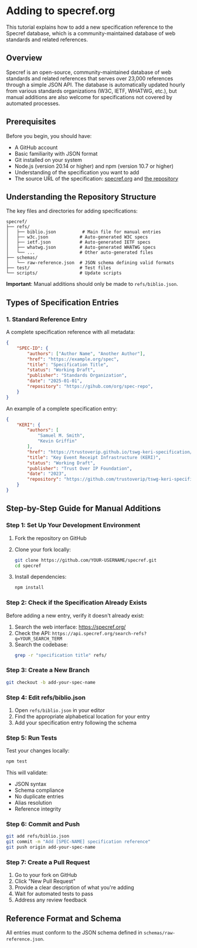 # Adding to specref.org

This tutorial explains how to add a new specification reference to the Specref database, which is a community-maintained database of web standards and related references.

## Overview

Specref is an open-source, community-maintained database of web standards and related references that serves over 23,000 references through a simple JSON API. The database is automatically updated hourly from various standards organizations (W3C, IETF, WHATWG, etc.), but manual additions are also welcome for specifications not covered by automated processes.

## Prerequisites

Before you begin, you should have:

- A GitHub account
- Basic familiarity with JSON format
- Git installed on your system
- Node.js (version 20.14 or higher) and npm (version 10.7 or higher)
- Understanding of the specification you want to add
- The source URL of the specification: [specref.org](https://specref.org/) and [the repository](https://github.com/tobie/specref)

## Understanding the Repository Structure

The key files and directories for adding specifications:

```
specref/
├── refs/
│   ├── biblio.json          # Main file for manual entries
│   ├── w3c.json            # Auto-generated W3C specs
│   ├── ietf.json           # Auto-generated IETF specs
│   ├── whatwg.json         # Auto-generated WHATWG specs
│   └── ...                 # Other auto-generated files
├── schemas/
│   └── raw-reference.json  # JSON schema defining valid formats
├── test/                   # Test files
└── scripts/                # Update scripts
```

**Important**: Manual additions should only be made to `refs/biblio.json`.

## Types of Specification Entries

### 1. Standard Reference Entry
A complete specification reference with all metadata:

```json
{
    "SPEC-ID": {
        "authors": ["Author Name", "Another Author"],
        "href": "https://example.org/spec",
        "title": "Specification Title",
        "status": "Working Draft",
        "publisher": "Standards Organization",
        "date": "2025-01-01",
        "repository": "https://gihub.com/org/spec-repo",
    }
}
```

An example of a complete specification entry:

```json
{
    "KERI": {
        "authors": [
            "Samuel M. Smith",
            "Kevin Griffin"
        ],
        "href": "https://trustoverip.github.io/tswg-keri-specification/",
        "title": "Key Event Receipt Infrastructure (KERI)",
        "status": "Working Draft",
        "publisher": "Trust Over IP Foundation",
        "date": "2023",
        "repository": "https://github.com/trustoverip/tswg-keri-specification"
    }
}
```

## Step-by-Step Guide for Manual Additions

### Step 1: Set Up Your Development Environment

1. Fork the repository on GitHub
2. Clone your fork locally:
   ```bash
   git clone https://github.com/YOUR-USERNAME/specref.git
   cd specref
   ```

3. Install dependencies:
   ```bash
   npm install
   ```

### Step 2: Check if the Specification Already Exists

Before adding a new entry, verify it doesn't already exist:

1. Search the web interface: https://specref.org/
2. Check the API: `https://api.specref.org/search-refs?q=YOUR_SEARCH_TERM`
3. Search the codebase:
   ```bash
   grep -r "specification title" refs/
   ```

### Step 3: Create a New Branch

```bash
git checkout -b add-your-spec-name
```

### Step 4: Edit refs/biblio.json

1. Open `refs/biblio.json` in your editor
2. Find the appropriate alphabetical location for your entry
3. Add your specification entry following the schema


### Step 5: Run Tests

Test your changes locally:

```bash
npm test
```

This will validate:
- JSON syntax
- Schema compliance
- No duplicate entries
- Alias resolution
- Reference integrity

### Step 6: Commit and Push

```bash
git add refs/biblio.json
git commit -m "Add [SPEC-NAME] specification reference"
git push origin add-your-spec-name
```

### Step 7: Create a Pull Request

1. Go to your fork on GitHub
2. Click "New Pull Request"
3. Provide a clear description of what you're adding
4. Wait for automated tests to pass
5. Address any review feedback

## Reference Format and Schema

All entries must conform to the JSON schema defined in `schemas/raw-reference.json`.


